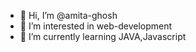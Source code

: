 - 👋 Hi, I’m @amita-ghosh
- 👀 I’m interested in web-development
- 🌱 I’m currently learning JAVA,Javascript


<!---
amita-ghosh/amita-ghosh is a ✨ special ✨ repository because its `README.md` (this file) appears on your GitHub profile.
You can click the Preview link to take a look at your changes.
--->
